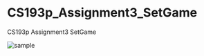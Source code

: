 # CS193p_Assignment3_SetGame
 CS193p Assignment3 SetGame

![sample](https://user-images.githubusercontent.com/26200629/105580778-bddf2d00-5dd1-11eb-8df0-84aaa365cf17.gif)
